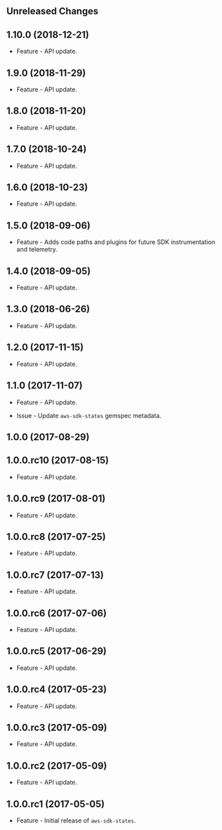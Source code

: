 Unreleased Changes
------------------

1.10.0 (2018-12-21)
------------------

* Feature - API update.

1.9.0 (2018-11-29)
------------------

* Feature - API update.

1.8.0 (2018-11-20)
------------------

* Feature - API update.

1.7.0 (2018-10-24)
------------------

* Feature - API update.

1.6.0 (2018-10-23)
------------------

* Feature - API update.

1.5.0 (2018-09-06)
------------------

* Feature - Adds code paths and plugins for future SDK instrumentation and telemetry.

1.4.0 (2018-09-05)
------------------

* Feature - API update.

1.3.0 (2018-06-26)
------------------

* Feature - API update.

1.2.0 (2017-11-15)
------------------

* Feature - API update.

1.1.0 (2017-11-07)
------------------

* Feature - API update.

* Issue - Update `aws-sdk-states` gemspec metadata.

1.0.0 (2017-08-29)
------------------

1.0.0.rc10 (2017-08-15)
------------------

* Feature - API update.

1.0.0.rc9 (2017-08-01)
------------------

* Feature - API update.

1.0.0.rc8 (2017-07-25)
------------------

* Feature - API update.

1.0.0.rc7 (2017-07-13)
------------------

* Feature - API update.

1.0.0.rc6 (2017-07-06)
------------------

* Feature - API update.

1.0.0.rc5 (2017-06-29)
------------------

* Feature - API update.

1.0.0.rc4 (2017-05-23)
------------------

* Feature - API update.

1.0.0.rc3 (2017-05-09)
------------------

* Feature - API update.

1.0.0.rc2 (2017-05-09)
------------------

* Feature - API update.

1.0.0.rc1 (2017-05-05)
------------------

* Feature - Initial release of `aws-sdk-states`.

